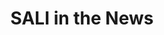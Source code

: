 ---
permalink: /news/
layout: home
title: "SALI in the News"
entries_layout: grid

classes: wide

header:
 image: /assets/images/newsSplash.png
 caption: "Photo credit: [Unsplash](https://unsplash.com/photos/Wj1D-qiOseE)"
---